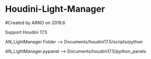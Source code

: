 # Houdini-Light-Manager
#Created by ARNO on 2018.6

Support Houdini 17.5



AN_LightManager Folder  --> Documents/houdini17.5/scripts/python


AN_LightManager.pypanel --> Documents/houdini17.5/python_panels
